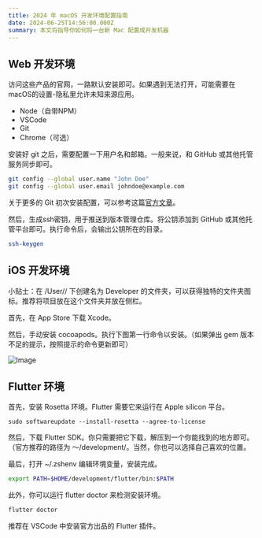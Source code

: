 ```yaml
---
title: 2024 年 macOS 开发环境配置指南
date: 2024-06-25T14:56:00.000Z
summary: 本文将指导你如何将一台新 Mac 配置成开发机器
---
```



## Web 开发环境

访问这些产品的官网，一路默认安装即可。如果遇到无法打开，可能需要在macOS的设置-隐私里允许未知来源应用。
- Node（自带NPM）
- VSCode
- Git
- Chrome（可选）

安装好 git 之后，需要配置一下用户名和邮箱。一般来说，和 GitHub 或其他托管服务同步即可。

```bash
git config --global user.name "John Doe"
git config --global user.email johndoe@example.com
```

关于更多的 Git 初次安装配置，可以参考这篇[官方文章](https://git-scm.com/book/en/v2/Getting-Started-First-Time-Git-Setup)。

然后，生成ssh密钥，用于推送到版本管理仓库。将公钥添加到 GitHub 或其他托管平台即可。执行命令后，会输出公钥所在的目录。

```bash
ssh-keygen
```

## iOS 开发环境

小贴士：在 /User/<username>/ 下创建名为 Developer 的文件夹，可以获得独特的文件夹图标。推荐将项目放在这个文件夹并放在侧栏。

首先，在 App Store 下载 Xcode。

然后，手动安装 cocoapods。执行下图第一行命令以安装。（如果弹出 gem 版本不足的提示，按照提示的命令更新即可）

![Image](/image/post/114f6fdc-1175-40d7-8bec-56013eb2cad2_Untitled.png)

## Flutter 环境

首先，安装 Rosetta 环境。Flutter 需要它来运行在 Apple silicon 平台。

```shell
sudo softwareupdate --install-rosetta --agree-to-license
```

然后，下载 Flutter SDK。你只需要把它下载，解压到一个你能找到的地方即可。（官方推荐的路径为 ～/development/。当然，你也可以选择自己喜欢的位置。

最后，打开 ~/.zshenv 编辑环境变量，安装完成。

```bash
export PATH=$HOME/development/flutter/bin:$PATH
```

此外，你可以运行 flutter doctor 来检测安装环境。

```bash
flutter doctor
```

推荐在 VSCode 中安装官方出品的 Flutter 插件。
